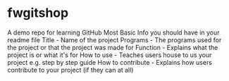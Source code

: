 # fwgitshop
A demo repo for learning GitHub
Most Basic Info you should have in your readme file
Title - Name of the project
Programs - The programs used for the project or that the project was made for
Function - Explains what the project is or what it's for
How to use - Teaches users house to us your project e.g. step by step guide
How to contribute - Explains how users contribute to your project (if they can at all)
